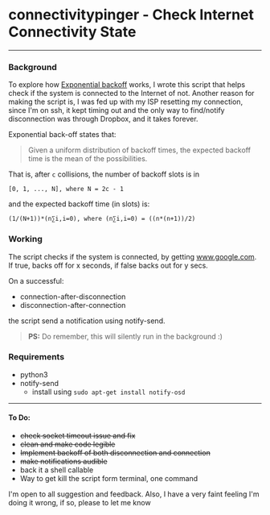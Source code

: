 # connectivitypinger - Check Internet Connectivity State

---

### Background

To explore how [Exponential backoff][exp_backoff] works, I wrote this script that helps check if the system is connected to the Internet of not. Another reason for making the script is, I was fed up with my ISP resetting my connection, since I'm on ssh, it kept timing out and the only way to find/notify disconnection was through Dropbox, and it takes forever.

Exponential back-off states that:

> Given a uniform distribution of backoff times, the expected backoff time is the mean of the possibilities.
    
That is, after `c` collisions, the number of backoff slots is in

    [0, 1, ..., N], where N = 2c - 1 
    
and the expected backoff time (in slots) is:

    (1/(N+1))*(n∑i,i=0), where (n∑i,i=0) = ((n*(n+1))/2)

### Working

The script checks if the system is connected, by getting www.google.com. If true, backs off for x seconds, if false backs out for y secs.

On a successful:
- connection-after-disconnection
- disconnection-after-connection

the script send a notification using notify-send.

> **PS:** Do remember, this will silently run in the background :)

### Requirements
- python3
- notify-send 
    - install using `sudo apt-get install notify-osd`

----

#### To Do:

- ~~check socket timeout issue and fix~~
- ~~clean and make code legible~~
- ~~Implement backoff of both disconnection and connection~~
- ~~make notifications audible~~
- back it a shell callable
- Way to get kill the script form terminal, one command


I'm open to all suggestion and feedback.
Also, I have a very faint feeling I'm doing it wrong, if so, please to let me know

[exp_backoff]:https://en.wikipedia.org/wiki/Exponential_backoff
[summation]:https://en.wikipedia.org/wiki/Summation
